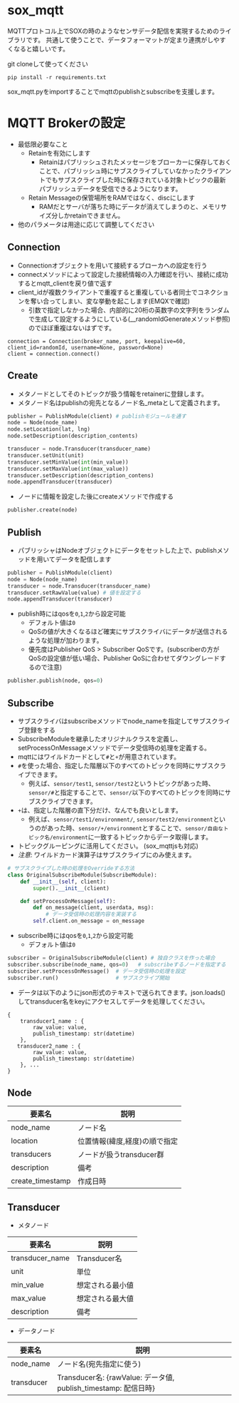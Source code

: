 # sox_mqtt

MQTTプロトコル上でSOXの時のようなセンサデータ配信を実現するためのライブラリです。
共通して使うことで、データフォーマットが定まり連携がしやすくなると嬉しいです。

git cloneして使ってください

```
pip install -r requirements.txt
```
sox_mqtt.pyをimportすることでmqttのpublishとsubscribeを支援します。

# MQTT Brokerの設定
- 最低限必要なこと
  - Retainを有効にします
    - Retainはパブリッシュされたメッセージをブローカーに保存しておくことで、パブリッシュ時にサブスクライブしていなかったクライアントでもサブスクライブした時に保存されている対象トピックの最新パブリッシュデータを受信できるようになります。
  - Retain Messageの保管場所をRAMではなく、discにします
    - RAMだとサーバが落ちた時にデータが消えてしまうのと、メモリサイズ分しかretainできません。
- 他のパラメータは用途に応じて調整してください

## Connection
- Connectionオブジェクトを用いて接続するブローカへの設定を行う
- connectメソッドによって設定した接続情報の入力確認を行い、接続に成功するとmqtt_clientを戻り値で返す
- client_idが複数クライアントで重複すると重複している者同士でコネクションを奪い合ってしまい、変な挙動を起こします(EMQXで確認)
    - 引数で指定しなかった場合、内部的に20桁の英数字の文字列をランダムで生成して設定するようにしている(__randomIdGenerateメソッド参照)のでほぼ重複はないはずです。
```
connection = Connection(broker_name, port, keepalive=60, client_id=randomId, username=None, password=None)
client = connection.connect()
```


## Create
- メタノードとしてそのトピックが扱う情報をretainerに登録します。
- メタノード名はpublishの宛先となるノード名_metaとして定義されます。

```python:create.py
publisher = PublishModule(client) # publishモジュールを通す
node = Node(node_name)
node.setLocation(lat, lng)
node.setDescription(description_contents)
```

``` python:create.py
transducer = node.Transducer(transducer_name)
transducer.setUnit(unit)
transducer.setMinValue(int(min_value))
transducer.setMaxValue(int(max_value))
transducer.setDescription(description_contens)
node.appendTransducer(transducer)
```

- ノードに情報を設定した後にcreateメソッドで作成する
``` python
publisher.create(node)
```


## Publish
- パブリッシャはNodeオブジェクトにデータをセットした上で、publishメソッドを用いてデータを配信します

``` python:publisher.py
publisher = PublishModule(client)
node = Node(node_name)
transducer = node.Transducer(transducer_name)
transducer.setRawValue(value) # 値を設定する
node.appendTransducer(transducer)
```

- publish時にはqosを`0`,`1`,`2`から設定可能
    - デフォルト値は`0`
    - QoSの値が大きくなるほど確実にサブスクライバにデータが送信されるような処理が加わります。
    - 優先度はPublisher QoS > Subscriber QoSです。(subscriberの方がQoSの設定値が低い場合、Publisher QoSに合わせてダウングレードするので注意)

``` python:publisher.py
publisher.publish(node, qos=0)
```

## Subscribe
- サブスクライバはsubscribeメソッドでnode_nameを指定してサブスクライブ登録をする
- SubscribeModuleを継承したオリジナルクラスを定義し、setProcessOnMessageメソッドでデータ受信時の処理を定義する。
- mqttにはワイルドカードとして`#`と`+`が用意されています。
- `#`を使った場合、指定した階層以下のすべてのトピックを同時にサブスクライブできます。
    - 例えば、`sensor/test1`, `sensor/test2`というトピックがあった時、`sensor/#`と指定することで、`sensor/`以下のすべてのトピックを同時にサブスクライブできます。
- `+`は、指定した階層の直下分だけ、なんでも良いとします。
    - 例えば、`sensor/test1/environment/`, `sensor/test2/environment`というのがあった時、`sensor/+/environment`とすることで、`sensor/自由なトピック名/environment`に一致するトピックからデータ取得します。
- トピックグルーピングに活用してください。 (sox_mqttjsも対応)
- *注意*: ワイルドカード演算子はサブスクライブにのみ使えます。

``` python:subscriber.py
# サブスクライブした時の処理をOverrideする方法
class OriginalSubscribeModule(SubscribeModule):
    def __init__(self, client):
        super().__init__(client)

    def setProcessOnMessage(self):
        def on_message(client, userdata, msg):
            # データ受信時の処理内容を実装する
        self.client.on_message = on_message
```

- subscribe時にはqosを`0`,`1`,`2`から設定可能
    - デフォルト値は`0`

``` python:subscriber.py
subscriber = OriginalSubscribeModule(client) # 独自クラスを作った場合
subscriber.subscribe(node_name, qos=0)   # subscribeするノードを指定する
subscriber.setProcessOnMessage()  # データ受信時の処理を設定
subscriber.run()                  # サブスクライブ開始
```

- データは以下のようにjson形式のテキストで送られてきます。json.loads()してtransducer名をkeyにアクセスしてデータを処理してください。
```
{
    transducer1_name : {
        raw_value: value,
        publish_timestamp: str(datetime)  
    },
   transducer2_name : {
        raw_value: value,
        publish_timestamp: str(datetime)  
    }, ... 
}
```


## Node
|要素名|説明|
|----|----|
|node_name|ノード名|
|location|位置情報(緯度,経度)の順で指定|
|transducers|ノードが扱うtransducer群|
|description|備考|
|create_timestamp|作成日時|

## Transducer
- メタノード


|要素名|説明|
|----|----|
|transducer_name|Transducer名|
|unit|単位|
|min_value|想定される最小値|
|max_value|想定される最大値|
|description|備考|

- データノード

|要素名|説明|
|----|----|
|node_name|ノード名(宛先指定に使う)|
|transducer|Transducer名: {rawValue: データ値, publish_timestamp: 配信日時} |